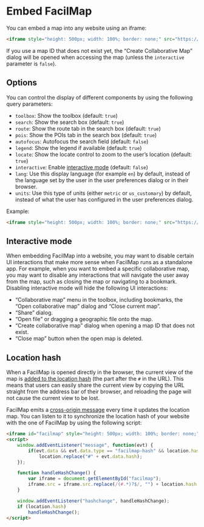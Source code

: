 # Embed FacilMap

You can embed a map into any website using an iframe:

```html
<iframe style="height: 500px; width: 100%; border: none;" src="https://facilmap.org/mymap"></iframe>
```

If you use a map ID that does not exist yet, the “Create Collaborative Map” dialog will be opened when accessing the
map (unless the `interactive` parameter is `false`).

## Options

You can control the display of different components by using the following query parameters:

* `toolbox`: Show the toolbox (default: `true`)
* `search`: Show the search box (default: `true`)
* `route`: Show the route tab in the search box (default: `true`)
* `pois`: Show the POIs tab in the search box (default: `true`)
* `autofocus`: Autofocus the search field (default: `false`)
* `legend`: Show the legend if available (default: `true`)
* `locate`: Show the locate control to zoom to the user’s location (default: `true`)
* `interactive`: Enable [interactive mode](#interactive-mode) (default: `false`)
* `lang`: Use this display language (for example `en`) by default, instead of the language set by the user in the user preferences dialog or in their browser.
* `units`: Use this type of units (either `metric` or `us_customary`) by default, instead of what the user has configured in the user preferences dialog.

Example:

```html
<iframe style="height: 500px; width: 100%; border: none;" src="https://facilmap.org/mymap?search=false&amp;toolbox=false"></iframe>
```

## Interactive mode

When embedding FacilMap into a website, you may want to disable certain UI interactions that make more sense when FacilMap runs as a standalone app. For example, when you want to embed a specific collaborative map, you may want to disable any interactions that will navigate the user away from the map, such as closing the map or navigating to a bookmark. Disabling interactive mode will hide the following UI interactions:

* “Collaborative map” menu in the toolbox, including bookmarks, the “Open collaborative map” dialog and “Close current map”.
* “Share” dialog.
* “Open file” or dragging a geographic file onto the map.
* “Create collaborative map” dialog when opening a map ID that does not exist.
* “Close map” button when the open map is deleted.

## Location hash

When a FacilMap is opened directly in the browser, the current view of the map is [added to the location hash](../users/share/) (the part after the `#` in the URL). This means that users can easily share the current view by copying the URL straight from the address bar of their browser, and reloading the page will not cause the current view to be lost.

FacilMap emits a [cross-origin message](https://developer.mozilla.org/en-US/docs/Web/API/Window/postMessage) every time it updates the location map. You can listen to it to synchronize the location hash of your website with the one of FacilMap by using the following script:

```html
<iframe id="facilmap" style="height: 500px; width: 100%; border: none;" src="https://facilmap.org/mymap"></iframe>
<script>
	window.addEventListener("message", function(evt) {
		if(evt.data && evt.data.type == "facilmap-hash" && location.hash != "#" + evt.data.hash)
			location.replace("#" + evt.data.hash);
	});

	function handleHashChange() {
		var iframe = document.getElementById("facilmap");
		iframe.src = iframe.src.replace(/(#.*)?$/, "") + location.hash;
	}

	window.addEventListener("hashchange", handleHashChange);
	if (location.hash)
		handleHashChange();
</script>
```

